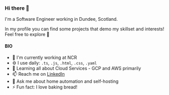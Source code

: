 
### Hi there 👋
I'm a Software Engineer working in Dundee, Scotland.

In my profile you can find some projects that demo my skillset and interests! Feel free to explore 🙂

#### BIO
- 🏢 I'm currently working at NCR
- ⚙️ I use daily: `.ts`, `.js`, `.html`, `.css`, `.yaml`
- 🌱 Learning all about Cloud Services - GCP and AWS primarily
- 📫 Reach me on [LinkedIn](https://www.linkedin.com/in/john-nooney-357738198/)
- 💬 Ask me about home automation and self-hosting
- ⚡️ Fun fact: I love baking bread!

